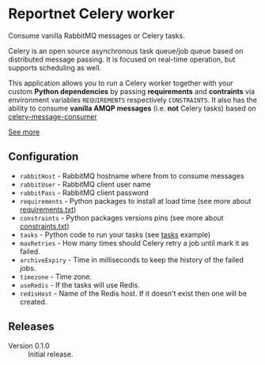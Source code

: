 # Reportnet Celery worker

Consume vanilla RabbitMQ messages or Celery tasks.

Celery is an open source asynchronous task queue/job queue based on distributed message passing. It is focused on real-time operation, but supports scheduling as well.

This application allows you to run a Celery worker together with your custom **Python dependencies**
by passing **requirements** and **contraints** via environment variables `REQUIREMENTS` respectively `CONSTRAINTS`.
It also has the ability to consume **vanilla AMQP messages** (i.e. **not** Celery tasks) based on
[celery-message-consumer](https://pypi.org/project/celery-message-consumer/)

[See more](https://github.com/eea/eea.docker.celery)

## Configuration

- `rabbitHost` - RabbitMQ hostname where from to consume messages
- `rabbitUser` - RabbitMQ client user name
- `rabbitPass` - RabbitMQ client password
- `requirements` - Python packages to install at load time (see more about [requirements.txt](https://pip.pypa.io/en/stable/user_guide/#requirements-files))
- `constraints` - Python packages versions pins (see more about [constraints.txt](https://pip.pypa.io/en/stable/user_guide/#constraints-files))
- `tasks` - Python code to run your tasks (see [tasks](https://github.com/eea/eea.docker.celery#run-with-docker-compose) example)
- `maxRetries` - How many times should Celery retry a job until mark it as failed.
- `archiveExpiry` - Time in milliseconds to keep the history of the failed jobs.
- `timezone` - Time zone.
- `useRedis` - If the tasks will use Redis.
- `redisHost` - Name of the Redis host. If it doesn't exist then one will be created.

## Releases

<dl>

  <dt>Version 0.1.0</dt>
  <dd>Initial release.</dd>

</dl>
